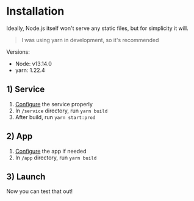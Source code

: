 # Installation

Ideally, Node.js itself won't serve any static files, but for simplicity it will.

> I was using yarn in development, so it's recommended

Versions:

- Node: v13.14.0
- yarn: 1.22.4

## 1) Service

1. [Configure](config-list.md) the service properly
2. In `/service` directory, run `yarn build`
3. After build, run `yarn start:prod`

## 2) App

1. [Configure](config-list.md) the app if needed
2. In `/app` directory, run `yarn build`

## 3) Launch

Now you can test that out!
